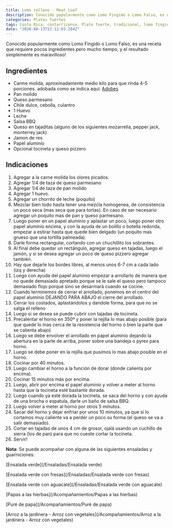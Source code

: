 ```yaml
---
title: Lomo relleno - Meat Loaf
description: Conocido popularmente como Lomo Fingido o Lomo Falso, es una receta que requiere pocos ingredientes pero mucho tiempo.
categories: Platos fuertes
tags: Costa Rica, costarricense, Plato fuerte, tradicional, lomo fingido, carne molida
date: "2020-08-13T22:12:03.284Z"
---
```


Conocido popularmente como Lomo Fingido o Lomo Falso, es una receta que requiere pocos ingredientes pero mucho tiempo, y el resultado simplemente es maravilloso!

## Ingredientes

- Carme molida, aproximadamente medio kilo para que rinda 4-5 porciones. adobada como se indica aquí: [Adobes](/Adobes/#res)
- Pan molido
- Queso parmesano
- Chile dulce, cebolla, culantro
- 1 Huevo
- Leche
- Salsa BBQ
- Queso en tajaditas (alguno de los siguientes mozarrella, pepper jack, monterrey jack)
- Jamon de res
- Papel aluminio
- Opcional tocineta y queso pizzero

## Indicaciones

1. Agregar a la carne molida los olores picados.
2. Agregar 1/4 de taza de queso parmesano
3. Agregar 1/4 de taza de pan molido
4. Agregar 1 huevo.
5. Agregar un chorrito de leche (poquito)
6. Mezclar bien todo hasta tener una mezcla homogenea, de consistencia un poco seca (mas seca que para tortas). En caso de ser necesario agregar un poquito mas de pan y queso parmesano.
7. Luego poner en un papel aluminio y aplastar un poco, luego poner otro papel aluminio encima, y con la ayuda de un bolillo o botella redonda,  empezar a estirar hasta que quede bien delgado (un poquito mas grueso que una tortilla palmeada).
8. Darle forma rectangular, cortando con un chuchillito  los sobrantes.
9. Al final debe quedar un rectángulo, agregar queso en tajadas, luego el jamón,  y si se desea agregar un poco de queso pizzero agregar también.
10. Hay que dejarle los bordes libres, al menos unos 6-7 cm a cada lado (izq y derecha)
11. Luego con ayuda del papel aluminio empezar a arrollarlo de manera que no quede demasiado apretado porque se le sale el queso pero tampoco demasiado flojo porque sino se desarmará cuando se cocine.
12. Cuando terminemos de cerrar el arrollado, ponemos en el centro del papel aluminio DEJANDO PARA ABAJO el cierre del arrollado.
13. Cerrar los costados, aplastándolos y dandole forma, para que no se salga el relleno
14. Luego si se desea se puede cubrir con tajadas de tocineta.
15. Precalentar el horno en 350º y poner la rejilla lo mas abajo posible (para que quede lo mas cerca de la resistencia del horno o bien la parte que se calienta abajo)
16. Luego se debe envolver el arrollado en papel aluminio dejando la abertura en la parte de arriba, poner sobre una bandeja o pyrex para horno.
17. Luego se debe poner en la rejilla que pusimos lo mas abajo posible en el horno.
18. Cocinar por 40 minutos.
19. Luego cambiar el horno a la función de dorar (donde calienta por encima).
20. Cocinar 15 minutos más por encima.
21. Luego, abrir por encima el papel aluminio y volver a meter al horno hasta que la tocineta esté bastante dorada.
22. Luego cuando ya esté dorada la tocineta, se saca del horno y  con ayuda de una brocha o espatula, darle un baño de salsa BBQ.
23. Luego volver a meter al horno por otros 5 minutos.
24. Sacar del horno y dejar enfriar por unos 10 minutos, ya que si lo cortamos muy caliente va a perder un poco su forma (el queso se va a salir demasiado).
25. Cortar en tajadas de unos 4 cm de grosor, ojalá usando un cuchillo de sierra (los de pan) para que no cueste cortar la tocineta.
26. Servir!

**Nota**: Se puede acompañar con alguna de las siguientes ensaladas y guarniciones:

[Ensalada verde](/Ensaladas/Ensalada verde)

[Ensalada verde con fresas](/Ensaladas/Ensalada verde con fresas)

[Ensalada verde con aguacate](/Ensaladas/Ensalada verde con aguacate)

[Papas a las hierbas](/Acompañamientos/Papas a las hierbas)

[Puré de papa](/Acompañamientos/Puré de papa)

[Arroz a la jardinera - Arroz con vegetales](/Acompañamientos/Arroz a la jardinera - Arroz con vegetales)
